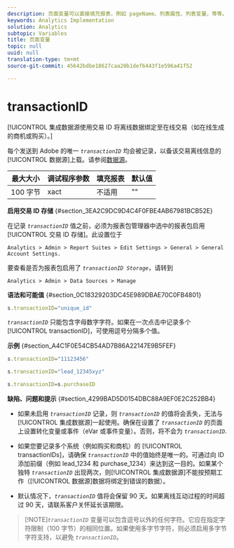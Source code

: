 ```yaml
---
description: 页面变量可以直接填充报表，例如 pageName、列表属性、列表变量，等等。
keywords: Analytics Implementation
solution: Analytics
subtopic: Variables
title: 页面变量
topic: null
uuid: null
translation-type: tm+mt
source-git-commit: 45642bdbe18627caa20b1def6443f1e596a41f52

---
```



# transactionID

[!UICONTROL 集成数据源使用交易 ID 将离线数据绑定至在线交易（如在线生成的商机或购买）。]

<!-- 

transactionID.xml

 -->

每个发送到 Adobe 的唯一 *`transactionID`* 均会被记录，以备该交易离线信息的[!UICONTROL 数据源]上载。请参阅[数据源](https://marketing.adobe.com/resources/help/en_US/sc/datasources/)。

| 最大大小 | 调试程序参数 | 填充报表 | 默认值 |
|---|---|---|---|
| 100 字节 | xact | 不适用 | "" |

**启用交易 ID 存储** {#section_3EA2C9DC9D4C4F0FBE4AB67981BCB52E}

在记录 *`transactionID`* 值之前，必须为报表包管理器中选中的报表包启用[!UICONTROL 交易 ID 存储]。此设置位于

```
Analytics > Admin > Report Suites > Edit Settings > General > General Account Settings.
```

要查看是否为报表包启用了 *`transactionID Storage`*，请转到

```
Analytics > Admin > Data Sources > Manage
```

**语法和可能值** {#section_0C18329203DC45E989DBAE70C0FB4801}

```js
s.transactionID="unique_id"
```

*`transactionID`* 只能包含字母数字字符。如果在一次点击中记录多个 [!UICONTROL transactionID]，可使用逗号分隔多个值。

**示例** {#section_A4C1F0E54CB54AD7B86A22147E9B5FEF}

```js
s.transactionID="11123456"
```

```js
s.transactionID="lead_12345xyz"
```

```js
s.transactionID=s.purchaseID
```

**缺陷、问题和提示** {#section_4299BAD5D0154DBC88A9EF0E2C252BB4}

* 如果未启用 *`transactionID`* 记录，则 *`transactionID`* 的值将会丢失，无法与[!UICONTROL 集成数据源]一起使用。确保在设置了 *`transactionID`* 的页面上设置转化变量或事件（eVar 或事件变量）。否则，将不会为 *`transactionID`*.

* 如果您要记录多个系统（例如购买和商机）的 [!UICONTROL transactionIDs]，请确保 *`transactionID`* 中的值始终是唯一的。可通过向 ID 添加前缀（例如 lead_1234 和 purchase_1234）来达到这一目的。如果某个独特 *`transactionID`* 出现两次，则[!UICONTROL 集成数据源]不能按预期工作（[!UICONTROL 数据源]数据将绑定到错误的数据）。

* 默认情况下，*`transactionID`* 值将会保留 90 天。如果离线互动过程的时间超过 90 天，请联系客户关怀延长该期限。

> [!NOTE]*`transactionID`* 变量可以包含逗号以外的任何字符。它应在指定字符限制（100 字节）的相同位置。如果使用多字节字符，则必须启用多字节字符支持，以避免 *`transactionID`*。
